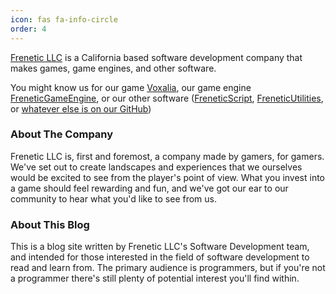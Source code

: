 ```yaml
---
icon: fas fa-info-circle
order: 4
---
```


[Frenetic LLC](https://freneticllc.com/) is a California based software development company that makes games, game engines, and other software.

You might know us for our game [Voxalia](https://voxalia.net/), our game engine [FreneticGameEngine](https://github.com/FreneticLLC/FreneticGameEngine), or our other software ([FreneticScript](https://github.com/FreneticLLC/FreneticScript), [FreneticUtilities](https://github.com/FreneticLLC/FreneticUtilities), or [whatever else is on our GitHub](https://github.com/FreneticLLC))

### About The Company

Frenetic LLC is, first and foremost, a company made by gamers, for gamers. We've set out to create landscapes and experiences that we ourselves would be excited to see from the player's point of view. What you invest into a game should feel rewarding and fun, and we've got our ear to our community to hear what you'd like to see from us.

### About This Blog

This is a blog site written by Frenetic LLC's Software Development team, and intended for those interested in the field of software development to read and learn from. The primary audience is programmers, but if you're not a programmer there's still plenty of potential interest you'll find within.
